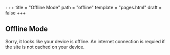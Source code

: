 +++
title = "Offline Mode"
path = "offline"
template = "pages.html"
draft = false
+++

## Offline Mode

Sorry, it looks like your device is offline. An internet connection is requied if the site is not cached on your device.
